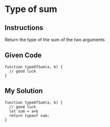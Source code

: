 # Type of sum

## Instructions

Return the type of the sum of the two arguments

## Given Code
```
function typeOfSum(a, b) {
  // good luck
}
```

## My Solution
```
function typeOfSum(a, b) {
  // good luck
  let sum = a+b
  return typeof sum;
}
```